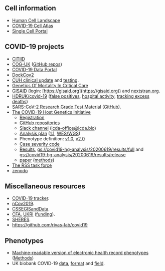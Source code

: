 ## Cell information
* [Human Cell Landscape](https://db.cngb.org/HCL/)
* [COVID-19 Cell Atlas](https://www.covid19cellatlas.org/)
* [Single Cell Portal](https://singlecell.broadinstitute.org/single_cell)

## COVID-19 projects
* [CITIID](https://covid19.medschl.cam.ac.uk/)
* [COG-UK](https://www.cogconsortium.uk/) ([GitHub repos](https://github.com/COG-UK))
* [COVID-19 Data Portal](https://www.covid19dataportal.org/)
* [DockCov2](https://covirus.cc/drugs/)
* [CUH clinical update](https://cuhstaffportal.co.uk/operational/clinical-updates/) and [testing](https://www.cam.ac.uk/coronavirus/general-staff-advice/health-and-wellbeing#testing).
* [Genetics Of Mortality In Critical Care](https://genomicc.org/)
* [GISAID](https://www.gisaid.org/) (login: [https://gisaid.org](https://gisaid.org)) and [nextstran.org](https://nextstrain.org/ncov/global).
* [HDRUK/covid-19](https://github.com/HDRUK/covid-19) ([false positives](https://www.hdruk.ac.uk/projects/false-positives/), [hospital activity](http://hospitalactivity.com/), [tracking excess deaths](http://www.trackingexcessdeaths.com/))
* [SARS-CoV-2 Research Grade Test Material](https://www.nist.gov/programs-projects/sars-cov-2-research-grade-test-material) ([GitHub](https://github.com/usnistgov/RGTM10169)).
* [The COVID-19 Host Genetics Initiative](https://covid19hg.netlify.com/)
  * [Registration](https://www.covid19hg.org/register/)
  * [GitHub repositories](https://github.com/covid19-hg/)
  * [Slack channel](https://icdaworkspace.slack.com) (icda-office@icda.bio)
  * [Analysis plan](https://tinyurl.com/yalt3n28) ([1.1](https://docs.google.com/document/d/16ethjgi4MzlQeO0KAW_yDYyUHdB9kKbtfuGW4XYVKQg/edit), [WES/WGS](https://docs.google.com/document/d/1X_qjplH8T4BJXSeMQ_sBfQUTiu_kAisicOqGb6B8hcM/edit#heading=h.55nt5tzax7cw))
  * Phenotype definition: [v1.0](https://tinyurl.com/ybno3zgy), [v2.0](https://tinyurl.com/yd8hkvjk)
  * [Case severity code](https://tinyurl.com/y7nygjr3)
  * [Results](https://www.covid19hg.org/results/), [gs://covid19-hg-analysis/20200619/results/full](gs://covid19-hg-analysis/20200619/results/full) and [gs://covid19-hg-analysis/20200619/results/release](gs://covid19-hg-analysis/20200619/results/release)
  * [paper](https://tinyurl.com/y432xuhw) ([methods](https://tinyurl.com/y6mbdyle))
* [The RSS task force](https://rss.org.uk/policy-campaigns/policy/covid-19-task-force/)
* [zenodo](https://zenodo.org/)

## Miscellaneous resources
* [COVID-19 tracker](https://shiny.rstudio.com/gallery/covid19-tracker.html).
* [nCov2019](https://github.com/GuangchuangYu/nCov2019).
* [CSSEGISandData](https://github.com/CSSEGISandData).
* [CFA](https://otr.medschl.cam.ac.uk/academics-clinicians/funding/covid-funding-calls), [UKRI](https://www.ukri.org/) ([funding](https://www.ukri.org/funding/funding-opportunities/ukri-open-call-for-research-and-innovation-ideas-to-address-covid-19/)).
* [SHERES](https://www.cdc.gov/coronavirus/2019-ncov/cases-updates/spheres.html).
* https://github.com/rivas-lab/covid19

## Phenotypes
* [Machine-readable version of electronic health record phenotypes](https://github.com/spiros/chronological-map-phenotypes) ([Methods](https://github.com/spiros/chronological-map-phenotypes/blob/master/METHODS.md))
* UK biobank COVID-19 [data](http://biobank.ndph.ox.ac.uk/ukb/exinfo.cgi?src=COVID19), [format](http://biobank.ndph.ox.ac.uk/ukb/exinfo.cgi?src=COVID19_tests) and [field](http://biobank.ctsu.ox.ac.uk/ukb/field.cgi?id=40100).
